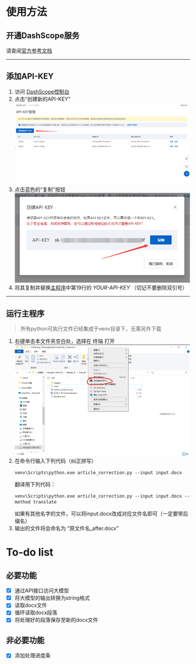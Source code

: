# 使用方法
## 开通DashScope服务
请查阅[官方参考文档](https://help.aliyun.com/zh/dashscope/developer-reference/activate-dashscope-and-create-an-api-key?spm=a2c4g.11186623.0.i1)

---

## 添加API-KEY
1. 访问 [DashScope控制台](https://dashscope.console.aliyun.com/apiKey)
2. 点击“创建新的API-KEY”
   ![图片](images/api-1.png "API-KEY")
3. 点击蓝色的“复制”按钮  
   ![图片](images/api-2.png "API-KEY")
4. 将其复制并替换[主程序](article_correction.py)中第19行的 *YOUR-API-KEY* （切记不要删除双引号）

---

## 运行主程序
> 所有python可执行文件已经集成于venv目录下，无需另外下载  

1. 右键单击本文件夹空白处，选择在 终端 打开
   ![图片](images/Terminal-1.png "Terminal")
2. 在命令行输入下列代码（纠正拼写）  
   ```console
   venv\Scripts\python.exe article_correction.py --input input.docx
   ```
   翻译用下列代码：
   ```console
   venv\Scripts\python.exe article_correction.py --input input.docx --method translate
   ```  
   如果有其他名字的文件，可以将input.docx改成对应文件名即可（一定要带后缀名）
4. 输出的文件将会命名为 “原文件名_after.docx”

# To-do list

## 必要功能
- [x] 通过API接口访问大模型
- [x] 将大模型的输出转换为string格式
- [x] 读取docx文件
- [x] 循环读取docx段落
- [x] 将处理好的段落保存至新的docx文件
  
## 非必要功能
- [x] 添加处理进度条
